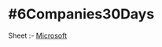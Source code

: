 # #6Companies30Days
<!-- 
Sheet :- https://docs.google.com/document/d/1gArkit3S_KXNfl01XSE0HLqpLR2gbh2mJ8ftsxKVd24/edit -->

Sheet :- [Microsoft](https://docs.google.com/document/d/1sSyOTeZBVJExf0oytLVGk6Z34h1usFm4QRkr1Wb5ouk/edit)


